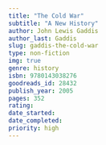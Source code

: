 ```yaml
---
title: "The Cold War"
subtitle: "A New History"
author: John Lewis Gaddis
author_last: Gaddis
slug: gaddis-the-cold-war
type: non-fiction
img: true
genre: history
isbn: 9780143038276
goodreads_id: 28432
publish_year: 2005
pages: 352
rating: 
date_started:
date_completed:
priority: high
---
```

